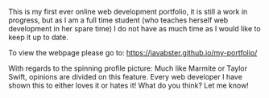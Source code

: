 This is my first ever online web development portfolio, it  is still a work in progress, but as I am a full time student (who teaches herself web development in her spare time) I do not have as much time as I would like to keep it up to date.

To view the webpage please go to: https://javabster.github.io/my-portfolio/

With regards to the spinning profile picture:
Much like Marmite or Taylor Swift, opinions are divided on this feature.
Every web developer I have shown this to either loves it or hates it!
What do you think?
Let me know!
